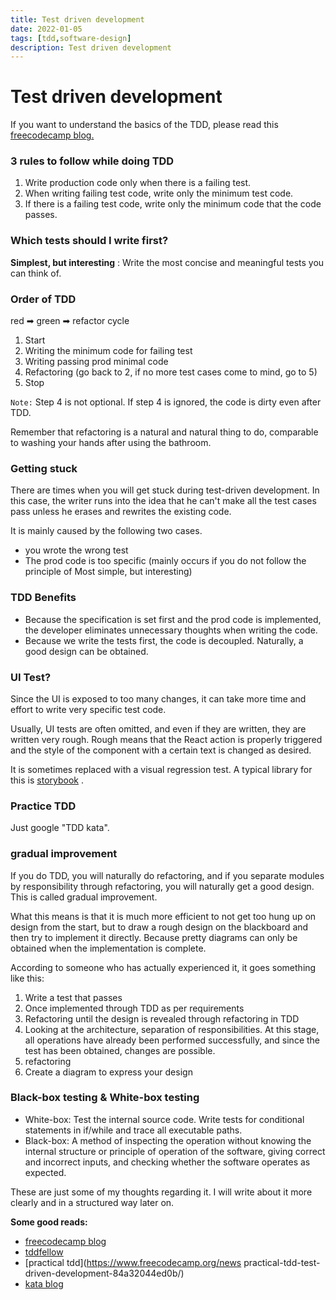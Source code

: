 ```yaml
---
title: Test driven development
date: 2022-01-05
tags: [tdd,software-design]
description: Test driven development
---
```

# Test driven development

If you want to understand the basics of the TDD, please read this [freecodecamp blog.](https://www.freecodecamp.org/news/test-driven-development-what-it-is-and-what-it-is-not-41fa6bca02a2/)

### 3 rules to follow while doing TDD

1.  Write production code only when there is a failing test.
2.  When writing failing test code, write only the minimum test code.
3.  If there is a failing test code, write only the minimum code that the code passes.

### Which tests should I write first?

**Simplest, but interesting** : Write the most concise and meaningful tests you can think of.

### Order of TDD

red ➡ green ➡ refactor cycle

1.  Start
2.  Writing the minimum code for failing test
3.  Writing passing prod minimal code
4.  Refactoring (go back to 2, if no more test cases come to mind, go to 5)
5.  Stop
    

`Note:` Step 4 is not optional. If step 4 is ignored, the code is dirty even after TDD.

Remember that refactoring is a natural and natural thing to do, comparable to washing your hands after using the bathroom.

### Getting stuck

There are times when you will get stuck during test-driven development. In this case, the writer runs into the idea that he can't make all the test cases pass unless he erases and rewrites the existing code.

It is mainly caused by the following two cases.

- you wrote the wrong test
- The prod code is too specific (mainly occurs if you do not follow the principle of Most simple, but interesting)
    

### TDD Benefits

- Because the specification is set first and the prod code is implemented, the developer eliminates unnecessary thoughts when writing the code.
- Because we write the tests first, the code is decoupled. Naturally, a good design can be obtained.
    

### UI Test?

Since the UI is exposed to too many changes, it can take more time and effort to write very specific test code.

Usually, UI tests are often omitted, and even if they are written, they are written very rough. Rough means that the React action is properly triggered and the style of the component with a certain text is changed as desired.

It is sometimes replaced with a visual regression test. A typical library for this is [storybook](https://storybook.js.org/docs/guides/guide-react/) .

### Practice TDD

Just google "TDD kata". 

### gradual improvement

If you do TDD, you will naturally do refactoring, and if you separate modules by responsibility through refactoring, you will naturally get a good design. This is called gradual improvement.

What this means is that it is much more efficient to not get too hung up on design from the start, but to draw a rough design on the blackboard and then try to implement it directly. Because pretty diagrams can only be obtained when the implementation is complete.

According to someone who has actually experienced it, it goes something like this:

1.  Write a test that passes  
2.  Once implemented through TDD as per requirements
3.  Refactoring until the design is revealed through refactoring in TDD
4.  Looking at the architecture, separation of responsibilities. At this stage, all operations have already been performed successfully, and since the test has been obtained, changes are possible.
5.  refactoring
6.  Create a diagram to express your design
    

### Black-box testing & White-box testing

- White-box: Test the internal source code. Write tests for conditional statements in if/while and trace all executable paths.
- Black-box: A method of inspecting the operation without knowing the internal structure or principle of operation of the software, giving correct and incorrect inputs, and checking whether the software operates as expected.
    

These are just some of my thoughts regarding it. I will write about it more clearly and in a structured way later on.

**Some good reads:**

- [freecodecamp blog](https://www.freecodecamp.org/news/test-driven-development-what-it-is-and-what-it-is-not-41fa6bca02a2/)
- [tddfellow](https://www.tddfellow.com/blog/2016/08/31/getting-stuck-while-doing-tdd-part-3-triangulation-to-the-rescue/)
- [practical tdd](https://www.freecodecamp.org/news practical-tdd-test-driven-development-84a32044ed0b/)
- [kata blog](https://medium.com/javarevisited/tdd-katas-5e897300a887)